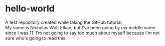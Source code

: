# hello-world
A test repository created while taking the GitHub tutorial.  
My name is Nicholas Wolf Elkan, but I've been going by my middle name since I was 11.
I'm not going to say too much about myself because I'm not sure who's going to read this.
